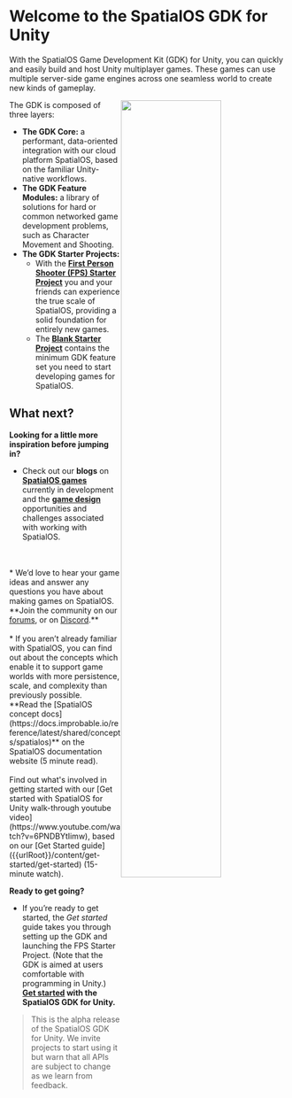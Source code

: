 # Welcome to the SpatialOS GDK for Unity

With the SpatialOS Game Development Kit (GDK) for Unity, you can quickly and easily build and host Unity multiplayer games. These games can use multiple server-side game engines across one seamless world to create new kinds of gameplay.

<img src="{{assetRoot}}assets/gdk-architecture.jpg" style="float: right; width: 60%; margin: 0 0 0 0;" />

The GDK is composed of three layers:

* **The GDK Core:** a performant, data-oriented integration with our cloud platform SpatialOS, based on the familiar Unity-native workflows.
* **The GDK Feature Modules:** a library of solutions for hard or common networked game development problems, such as Character Movement and Shooting.
* **The GDK Starter Projects:**
	* With the [**First Person Shooter (FPS) Starter Project**]({{urlRoot}}/projects/fps/overview) you and your friends can experience the true scale of SpatialOS, providing a solid foundation for entirely new games.
	* The [**Blank Starter Project**]({{urlRoot}}/projects/blank/overview) contains the minimum GDK feature set you need to start developing games for SpatialOS.

## What next?

**Looking for a little more inspiration before jumping in?**

* Check out our **blogs** on **<a href="https://improbable.io/games/blog/category/featured-games" data-track-link="Featured Games Clicked|product=Docs" target="_blank">SpatialOS games</a>** currently in development and the **<a href="https://improbable.io/games/blog/category/game-design" data-track-link="Game Design Clicked|product=Docs" target="_blank">game design</a>** opportunities and challenges associated with working with SpatialOS. 
<br/>
<br/>
* We’d love to hear your game ideas and answer any questions you have about making games on SpatialOS. <br/>
**Join the community on our <a href="https://forums.improbable.io" data-track-link="Join Forums Clicked|product=Docs" target="_blank">forums</a>, or on <a href="https://discord.gg/vAT7RSU" data-track-link="Join Discord Clicked|product=Docs|platform=Win|label=Win" target="_blank">Discord</a>.**
<br/>
<br/>
* If you aren’t already familiar with SpatialOS, you can find out about the concepts which enable it to support game worlds with more persistence, scale, and complexity than previously possible.
<br/> **Read the [SpatialOS concept docs](https://docs.improbable.io/reference/latest/shared/concepts/spatialos)** on the SpatialOS documentation website (5 minute read).
<br/>
<br/>
Find out what's involved in getting started with our [Get started with SpatialOS for Unity walk-through youtube video](https://www.youtube.com/watch?v=6PNDBYtIimw), based on our [Get Started guide]({{urlRoot}}/content/get-started/get-started) (15-minute watch).

**Ready to get going?**

* If you’re ready to get started, the _Get started_  guide takes you through setting up the GDK and launching the  FPS Starter Project. (Note that the GDK is aimed at users comfortable with programming in Unity.) <br/>
**[Get started]({{urlRoot}}/content/get-started/get-started) with the SpatialOS GDK for Unity.**


>This is the alpha release of the SpatialOS GDK for Unity. We invite projects to start using it but warn that all APIs are subject to change as we learn from feedback.